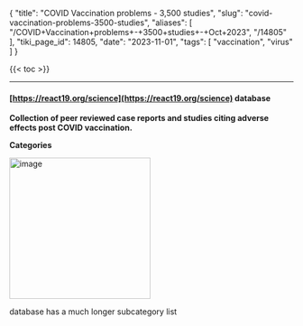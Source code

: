 {
    "title": "COVID Vaccination problems - 3,500 studies",
    "slug": "covid-vaccination-problems-3500-studies",
    "aliases": [
        "/COVID+Vaccination+problems+-+3500+studies+-+Oct+2023",
        "/14805"
    ],
    "tiki_page_id": 14805,
    "date": "2023-11-01",
    "tags": [
        "vaccination",
        "virus"
    ]
}


{{< toc >}}

---

#### [https://react19.org/science](https://react19.org/science) database

 **Collection of peer reviewed case reports and studies citing adverse effects post COVID vaccination.** 

 **Categories** 

<img src="https://d378j1rmrlek7x.cloudfront.net/attachments/png/categories.png" alt="image" width="250">

database has a much longer subcategory list